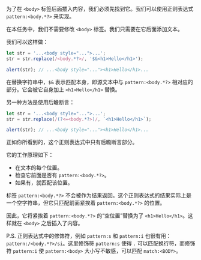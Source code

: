 为了在 `<body>` 标签后面插入内容，我们必须先找到它。我们可以使用正则表达式 `pattern:<body.*?>` 来实现。

在本任务中，我们不需要修改 `<body>` 标签。我们只需要在它后面添加文本。

我们可以这样做：

```js run
let str = '...<body style="...">...';
str = str.replace(/<body.*?>/, '$&<h1>Hello</h1>');

alert(str); // ...<body style="..."><h1>Hello</h1>...
```

在替换字符串中，`$&` 表示匹配本身，即源文本中与 `pattern:<body.*?>` 相对应的部分。它会被它自身加上 `<h1>Hello</h1>` 替换。

另一种方法是使用后瞻断言：

```js run
let str = '...<body style="...">...';
str = str.replace(/(?<=<body.*?>)/, `<h1>Hello</h1>`);

alert(str); // ...<body style="..."><h1>Hello</h1>...
```

正如你所看到的，这个正则表达式中只有后瞻断言部分。

它的工作原理如下：
- 在文本的每个位置。
- 检查它前面是否有 `pattern:<body.*?>`。
- 如果有，就匹配该位置。

标签 `pattern:<body.*?>` 不会被作为结果返回。这个正则表达式的结果实际上是一个空字符串，但它只匹配前面紧挨着 `pattern:<body.*?>` 的位置。

因此，它将紧挨着 `pattern:<body.*?>` 的“空位置”替换为了 `<h1>Hello</h1>`。这样就在 `<body>` 之后插入了内容。

P.S. 正则表达式中的修饰符，例如 `pattern:s` 和 `pattern:i` 也很有用：`pattern:/<body.*?>/si`。这里修饰符 `pattern:s` 使得 `.` 可以匹配换行符，而修饰符 `pattern:i` 使 `pattern:<body>` 大小写不敏感，可以匹配 `match:<BODY>`。
